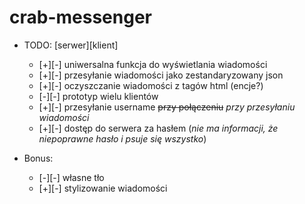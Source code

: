 # crab-messenger
  
* TODO:
  [serwer][klient]
  * [+][-] uniwersalna funkcja do wyświetlania wiadomości
  * [+][-] przesyłanie wiadomości jako zestandaryzowany json
  * [+][-] oczyszczanie wiadomości z tagów html (encje?)
  * [-][-] prototyp wielu klientów
  * [+][-] przesyłanie username ~~przy połączeniu~~ *przy przesyłaniu wiadomości*
  * [+][-] dostęp do serwera za hasłem (*nie ma informacji, że niepoprawne hasło i psuje się wszystko*)
   
* Bonus:
  * [-][-] własne tło
  * [+][-] stylizowanie wiadomości
